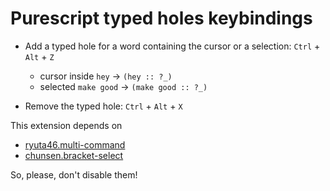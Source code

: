 # Purescript typed holes keybindings

* Add a typed hole for a word containing the cursor or a selection: `Ctrl` + `Alt` + `Z`
    * cursor inside `hey` -> `(hey :: ?_)`
    * selected `make good` -> `(make good :: ?_)`

* Remove the typed hole: `Ctrl` + `Alt` + `X`

This extension depends on

* [ryuta46.multi-command](https://marketplace.visualstudio.com/items?itemName=ryuta46.multi-command)
* [chunsen.bracket-select](https://marketplace.visualstudio.com/items?itemName=chunsen.bracket-select)

So, please, don't disable them!